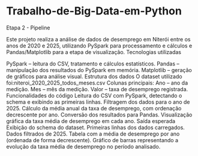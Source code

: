 # Trabalho-de-Big-Data-em-Python
Etapa 2 - Pipeline

Este projeto realiza a análise de dados de desemprego em Niterói entre os anos de 2020 e 2025, utilizando PySpark para processamento e cálculos e Pandas/Matplotlib para a etapa de visualização. Tecnologias utilizadas

PySpark – leitura do CSV, tratamento e cálculos estatísticos.
Pandas – manipulação dos resultados do PySpark em memória.
Matplotlib – geração de gráficos para análise visual. Estrutura dos dados O dataset utilizado foi:niteroi_2020_2025_todos_meses.csv Colunas principais:
Ano – ano da medição.
Mes – mês da medição.
Valor – taxa de desemprego registrada. Funcionalidades do código
Leitura do CSV com PySpark, detectando o schema e exibindo as primeiras linhas.
Filtragem dos dados para o ano de 2025.
Cálculo da média anual da taxa de desemprego, com ordenação decrescente por ano.
Conversão dos resultados para Pandas.
Visualização gráfica da taxa média de desemprego em cada ano. Saída esperada
Exibição do schema do dataset.
Primeiras linhas dos dados carregados.
Dados filtrados de 2025.
Tabela com a média de desemprego por ano (ordenada de forma decrescente).
Gráfico de barras representando a evolução da taxa média de desemprego no período analisado.




